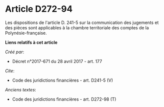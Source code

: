 # Article D272-94

Les dispositions de l'article D. 241-5 sur la communication des jugements et des pièces sont applicables à la chambre
territoriale des comptes de la Polynésie-française.

**Liens relatifs à cet article**

_Créé par_:

  - Décret n°2017-671 du 28 avril 2017 - art. 177

_Cite_:

  - Code des juridictions financières - art. D241-5 (V)

_Anciens textes_:

  - Code des juridictions financières - art. D272-98 (T)
